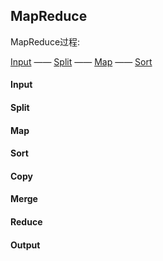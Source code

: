 ## MapReduce

MapReduce过程:

[Input](#Input)  ——  [Split](#Split)  ——  [Map](#Map)  ——  [Sort](#Sort)

#### Input

#### Split

#### Map

#### Sort

#### Copy

#### Merge

#### Reduce

#### Output
